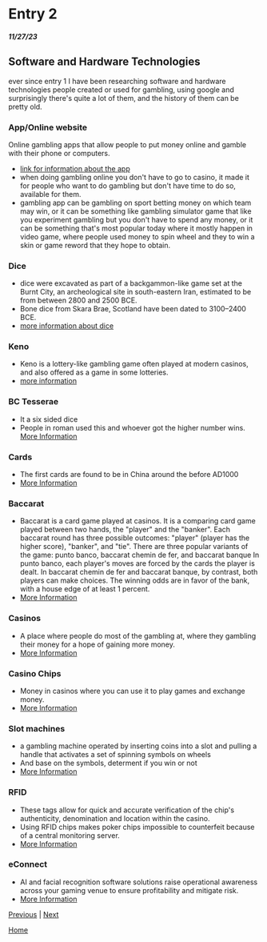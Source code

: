 # Entry 2
##### 11/27/23

## Software and Hardware Technologies

ever since entry 1 I have been researching software and hardware technologies people created or used for gambling, using google and surprisingly there's quite a lot of them, and the history of them can be pretty old.

### App/Online website

Online gambling apps that allow people to put money online and gamble with their phone or computers.
* [link for information about the app](https://apps.apple.com/us/app/betmgm-sportsbook/id1430875409)
* when doing gambling online you don't have to go to casino, it made it for people who want to do gambling but don't have time to do so, available for them.
* gambling app can be gambling on sport betting money on which team may win, or it can be something like gambling simulator game that like you experiment gambling but you don't have to spend any money, or it can be something that's most popular today where it mostly happen in video game, where people used money to spin wheel and they to win a skin or game reword that they hope to obtain.

### Dice

* dice were excavated as part of a backgammon-like game set at the Burnt City, an archeological site in south-eastern Iran, estimated to be from between 2800 and 2500 BCE.
* Bone dice from Skara Brae, Scotland have been dated to 3100–2400 BCE.
* [more information about dice](https://study.com/academy/lesson/ancient-dice-history-games-facts.html#:~:text=When%20were%20the%20first%20dice,originated%20in%20roughly%203%2C000%20BCE.)

### Keno

* Keno is a lottery-like gambling game often played at modern casinos, and also offered as a game in some lotteries.
* [more information](https://www.britannica.com/topic/keno)

### BC Tesserae

* It a six sided dice
* People in roman used this and whoever got the higher number wins.
[More Information](https://www.britannica.com/art/opus-alexandrinum)

### Cards

* The first cards are found to be in China around the before AD1000
* [More Information](https://www.theguardian.com/notesandqueries/query/0,5753,-2647,00.html#:~:text=PLAYING%20cards%20were%20invented%20by,the%20Mameluke%20empire%20of%20Egypt.)

### Baccarat

* Baccarat is a card game played at casinos. It is a comparing card game played between two hands, the "player" and the "banker". Each baccarat round has three possible outcomes: "player" (player has the higher score), "banker", and "tie". There are three popular variants of the game: punto banco, baccarat chemin de fer, and baccarat banque  In punto banco, each player's moves are forced by the cards the player is dealt. In baccarat chemin de fer and baccarat banque, by contrast, both players can make choices. The winning odds are in favor of the bank, with a house edge of at least 1 percent.
* [More Information](https://www.caesars.com/casino-gaming-blog/latest-posts/table-games/baccarat/how-to-play-baccarat)

### Casinos

* A place where people do most of the gambling at, where they gambling their money for a hope of gaining more money.
* [More Information](https://www.merriam-webster.com/dictionary/casino)

### Casino Chips

* Money in casinos where you can use it to play games and exchange money.
* [More Information](https://www.capitol-casino.com/the-basics-of-casino-chips-value-and-color/
)

### Slot machines

* a gambling machine operated by inserting coins into a slot and pulling a handle that activates a set of spinning symbols on wheels
* And base on the symbols, determent if you win or not
* [More Information](https://www.dictionary.com/browse/slot-machine)

### RFID

* These tags allow for quick and accurate verification of the chip's authenticity, denomination and location within the casino. 
* Using RFID chips makes poker chips impossible to counterfeit because of a central monitoring server.
* [More Information](https://gaorfid.com/casino-and-gaming-organizations-rfid-systems/)

### eConnect

* AI and facial recognition software solutions raise operational awareness across your gaming venue to ensure profitability and 
 mitigate risk.
* [More Information](https://www.econnectglobal.com/)










[Previous](entry01.md) | [Next](entry03.md)

[Home](../README.md)

